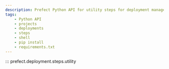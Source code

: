 ```yaml
---
description: Prefect Python API for utility steps for deployment management.
tags:
    - Python API
    - projects
    - deployments
    - steps
    - shell
    - pip install
    - requirements.txt
---
```


::: prefect.deployment.steps.utility
